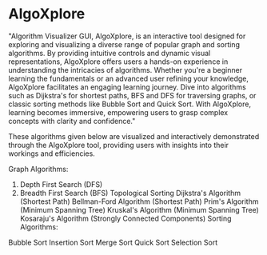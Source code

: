# AlgoXplore
"Algorithm Visualizer GUI, AlgoXplore, is an interactive tool designed for exploring and visualizing a diverse range of popular graph and sorting algorithms. By providing intuitive controls and dynamic visual representations, AlgoXplore offers users a hands-on experience in understanding the intricacies of algorithms. Whether you're a beginner learning the fundamentals or an advanced user refining your knowledge, AlgoXplore facilitates an engaging learning journey. Dive into algorithms such as Dijkstra's for shortest paths, BFS and DFS for traversing graphs, or classic sorting methods like Bubble Sort and Quick Sort. With AlgoXplore, learning becomes immersive, empowering users to grasp complex concepts with clarity and confidence."

These algorithms given below are  visualized and interactively demonstrated through the AlgoXplore tool, providing users with insights into their workings and efficiencies.

Graph Algorithms:

1) Depth First Search (DFS)
2) Breadth First Search (BFS)
Topological Sorting
Dijkstra's Algorithm (Shortest Path)
Bellman-Ford Algorithm (Shortest Path)
Prim's Algorithm (Minimum Spanning Tree)
Kruskal's Algorithm (Minimum Spanning Tree)
Kosaraju's Algorithm (Strongly Connected Components)
Sorting Algorithms:

Bubble Sort
Insertion Sort
Merge Sort
Quick Sort
Selection Sort







